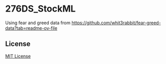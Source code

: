 # 276DS_StockML

Using fear and greed data from https://github.com/whit3rabbit/fear-greed-data?tab=readme-ov-file



## License

[MIT License](LICENSE)
